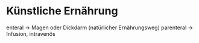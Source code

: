 Künstliche Ernährung
====================

enteral -> Magen oder Dickdarm (natürlicher Ernährungsweg)
parenteral -> Infusion, intravenös
